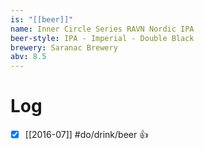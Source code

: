 ```yaml
---
is: "[[beer]]"
name: Inner Circle Series RAVN Nordic IPA
beer-style: IPA - Imperial - Double Black
brewery: Saranac Brewery
abv: 8.5
---
```

# Log
- [x] [[2016-07]] #do/drink/beer 👍
